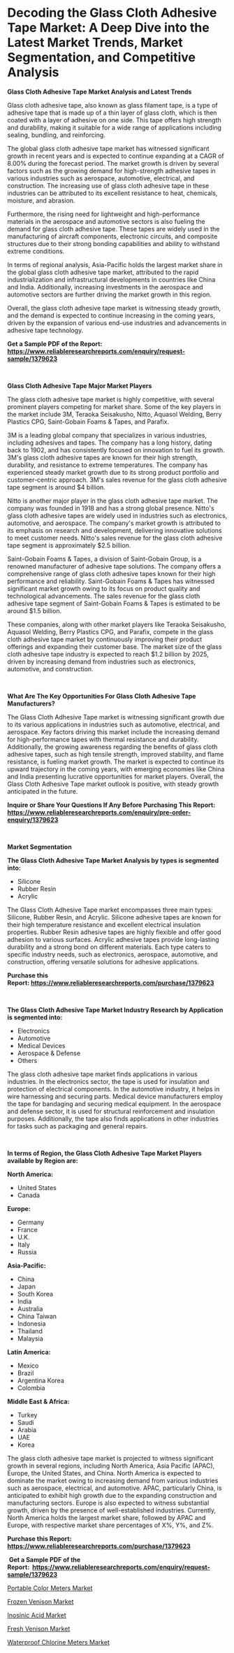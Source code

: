 <p><h1>Decoding the Glass Cloth Adhesive Tape Market: A Deep Dive into the Latest Market Trends, Market Segmentation, and Competitive Analysis</h1></p><p><strong>Glass Cloth Adhesive Tape Market Analysis and Latest Trends</strong></p>
<p><p>Glass cloth adhesive tape, also known as glass filament tape, is a type of adhesive tape that is made up of a thin layer of glass cloth, which is then coated with a layer of adhesive on one side. This tape offers high strength and durability, making it suitable for a wide range of applications including sealing, bundling, and reinforcing.</p><p>The global glass cloth adhesive tape market has witnessed significant growth in recent years and is expected to continue expanding at a CAGR of 8.00% during the forecast period. The market growth is driven by several factors such as the growing demand for high-strength adhesive tapes in various industries such as aerospace, automotive, electrical, and construction. The increasing use of glass cloth adhesive tape in these industries can be attributed to its excellent resistance to heat, chemicals, moisture, and abrasion.</p><p>Furthermore, the rising need for lightweight and high-performance materials in the aerospace and automotive sectors is also fueling the demand for glass cloth adhesive tape. These tapes are widely used in the manufacturing of aircraft components, electronic circuits, and composite structures due to their strong bonding capabilities and ability to withstand extreme conditions.</p><p>In terms of regional analysis, Asia-Pacific holds the largest market share in the global glass cloth adhesive tape market, attributed to the rapid industrialization and infrastructural developments in countries like China and India. Additionally, increasing investments in the aerospace and automotive sectors are further driving the market growth in this region.</p><p>Overall, the glass cloth adhesive tape market is witnessing steady growth, and the demand is expected to continue increasing in the coming years, driven by the expansion of various end-use industries and advancements in adhesive tape technology.</p></p>
<p><strong>Get a Sample PDF of the Report:&nbsp; <a href="https://www.reliableresearchreports.com/enquiry/request-sample/1379623">https://www.reliableresearchreports.com/enquiry/request-sample/1379623</a></strong></p>
<p>&nbsp;</p>
<p><strong>Glass Cloth Adhesive Tape Major Market Players</strong></p>
<p><p>The glass cloth adhesive tape market is highly competitive, with several prominent players competing for market share. Some of the key players in the market include 3M, Teraoka Seisakusho, Nitto, Aquasol Welding, Berry Plastics CPG, Saint-Gobain Foams & Tapes, and Parafix.</p><p>3M is a leading global company that specializes in various industries, including adhesives and tapes. The company has a long history, dating back to 1902, and has consistently focused on innovation to fuel its growth. 3M's glass cloth adhesive tapes are known for their high strength, durability, and resistance to extreme temperatures. The company has experienced steady market growth due to its strong product portfolio and customer-centric approach. 3M's sales revenue for the glass cloth adhesive tape segment is around $4 billion.</p><p>Nitto is another major player in the glass cloth adhesive tape market. The company was founded in 1918 and has a strong global presence. Nitto's glass cloth adhesive tapes are widely used in industries such as electronics, automotive, and aerospace. The company's market growth is attributed to its emphasis on research and development, delivering innovative solutions to meet customer needs. Nitto's sales revenue for the glass cloth adhesive tape segment is approximately $2.5 billion.</p><p>Saint-Gobain Foams & Tapes, a division of Saint-Gobain Group, is a renowned manufacturer of adhesive tape solutions. The company offers a comprehensive range of glass cloth adhesive tapes known for their high performance and reliability. Saint-Gobain Foams & Tapes has witnessed significant market growth owing to its focus on product quality and technological advancements. The sales revenue for the glass cloth adhesive tape segment of Saint-Gobain Foams & Tapes is estimated to be around $1.5 billion.</p><p>These companies, along with other market players like Teraoka Seisakusho, Aquasol Welding, Berry Plastics CPG, and Parafix, compete in the glass cloth adhesive tape market by continuously improving their product offerings and expanding their customer base. The market size of the glass cloth adhesive tape industry is expected to reach $1.2 billion by 2025, driven by increasing demand from industries such as electronics, automotive, and construction.</p></p>
<p>&nbsp;</p>
<p><strong>What Are The Key Opportunities For Glass Cloth Adhesive Tape Manufacturers?</strong></p>
<p><p>The Glass Cloth Adhesive Tape market is witnessing significant growth due to its various applications in industries such as automotive, electrical, and aerospace. Key factors driving this market include the increasing demand for high-performance tapes with thermal resistance and durability. Additionally, the growing awareness regarding the benefits of glass cloth adhesive tapes, such as high tensile strength, improved stability, and flame resistance, is fueling market growth. The market is expected to continue its upward trajectory in the coming years, with emerging economies like China and India presenting lucrative opportunities for market players. Overall, the Glass Cloth Adhesive Tape market outlook is positive, with steady growth anticipated in the future.</p></p>
<p><strong>Inquire or Share Your Questions If Any Before Purchasing This Report: <a href="https://www.reliableresearchreports.com/enquiry/pre-order-enquiry/1379623">https://www.reliableresearchreports.com/enquiry/pre-order-enquiry/1379623</a></strong></p>
<p>&nbsp;</p>
<p><strong>Market Segmentation</strong></p>
<p><strong>The Glass Cloth Adhesive Tape Market Analysis by types is segmented into:</strong></p>
<p><ul><li>Silicone</li><li>Rubber Resin</li><li>Acrylic</li></ul></p>
<p><p>The Glass Cloth Adhesive Tape market encompasses three main types: Silicone, Rubber Resin, and Acrylic. Silicone adhesive tapes are known for their high temperature resistance and excellent electrical insulation properties. Rubber Resin adhesive tapes are highly flexible and offer good adhesion to various surfaces. Acrylic adhesive tapes provide long-lasting durability and a strong bond on different materials. Each type caters to specific industry needs, such as electronics, aerospace, automotive, and construction, offering versatile solutions for adhesive applications.</p></p>
<p><strong>Purchase this Report:&nbsp;<a href="https://www.reliableresearchreports.com/purchase/1379623">https://www.reliableresearchreports.com/purchase/1379623</a></strong></p>
<p>&nbsp;</p>
<p><strong>The Glass Cloth Adhesive Tape Market Industry Research by Application is segmented into:</strong></p>
<p><ul><li>Electronics</li><li>Automotive</li><li>Medical Devices</li><li>Aerospace & Defense</li><li>Others</li></ul></p>
<p><p>The glass cloth adhesive tape market finds applications in various industries. In the electronics sector, the tape is used for insulation and protection of electrical components. In the automotive industry, it helps in wire harnessing and securing parts. Medical device manufacturers employ the tape for bandaging and securing medical equipment. In the aerospace and defense sector, it is used for structural reinforcement and insulation purposes. Additionally, the tape also finds applications in other industries for tasks such as packaging and general repairs.</p></p>
<p>&nbsp;</p>
<p><strong>In terms of Region, the Glass Cloth Adhesive Tape Market Players available by Region are:</strong></p>
<p>
    <p> <strong> North America: </strong>
        <ul>
            <li>United States</li>
            <li>Canada</li>
        </ul>
        </p> 
    <p> <strong> Europe: </strong>
        <ul>
            <li>Germany</li>
            <li>France</li>
            <li>U.K.</li>
            <li>Italy</li>
            <li>Russia</li>
        </ul>
        </p> 
    <p> <strong> Asia-Pacific: </strong>
        <ul>
            <li>China</li>
            <li>Japan</li>
            <li>South Korea</li>
            <li>India</li>
            <li>Australia</li>
            <li>China Taiwan</li>
            <li>Indonesia</li>
            <li>Thailand</li>
            <li>Malaysia</li>
        </ul>
        </p> 
    <p> <strong> Latin America: </strong>
        <ul>
            <li>Mexico</li>
            <li>Brazil</li>
            <li>Argentina Korea</li>
            <li>Colombia</li>
        </ul>
        </p> 
    <p> <strong> Middle East & Africa: </strong>
        <ul>
            <li>Turkey</li>
            <li>Saudi</li>
            <li>Arabia</li>
            <li>UAE</li>
            <li>Korea</li>
        </ul>
    </p>
    </p>
<p><p>The glass cloth adhesive tape market is projected to witness significant growth in several regions, including North America, Asia Pacific (APAC), Europe, the United States, and China. North America is expected to dominate the market owing to increasing demand from various industries such as aerospace, electrical, and automotive. APAC, particularly China, is anticipated to exhibit high growth due to the expanding construction and manufacturing sectors. Europe is also expected to witness substantial growth, driven by the presence of well-established industries. Currently, North America holds the largest market share, followed by APAC and Europe, with respective market share percentages of X%, Y%, and Z%.</p></p>
<p><strong>Purchase this Report: <a href="https://www.reliableresearchreports.com/purchase/1379623">https://www.reliableresearchreports.com/purchase/1379623</a></strong></p>
<p>&nbsp;<strong>Get a Sample PDF of the Report:&nbsp;&nbsp;<a href="https://www.reliableresearchreports.com/enquiry/request-sample/1379623">https://www.reliableresearchreports.com/enquiry/request-sample/1379623</a></strong></p>
<p><strong></strong></p>
<p><p><a href="https://www.linkedin.com/pulse/portable-color-meters-market-share-amp-new-trends-analysis-zcpqe/">Portable Color Meters Market</a></p><p><a href="https://medium.com/@donaldmendez2018/frozen-venison-market-size-cagr-trends-2024-2030-d8e5e82815a6">Frozen Venison Market</a></p><p><a href="https://github.com/gaydyna/Market-Research-Report-List-1/blob/main/inosinic-acid-market.md">Inosinic Acid Market</a></p><p><a href="https://medium.com/@randyrose31/fresh-venison-market-insight-market-trends-growth-forecasted-from-2023-to-2030-90c35aa7cb6b">Fresh Venison Market</a></p><p><a href="https://www.linkedin.com/pulse/waterproof-chlorine-meters-market-insights-players-cqrfe/">Waterproof Chlorine Meters Market</a></p></p>